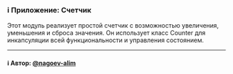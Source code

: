 ### ℹ️ Приложение: Счетчик

Этот модуль реализует простой счетчик с возможностью увеличения, уменьшения и сброса значения.
Он использует класс Counter для инкапсуляции всей функциональности и управления состоянием.

-----
#### ℹ️ Автор: [@nagoev-alim](https://github.com/nagoev-alim)

